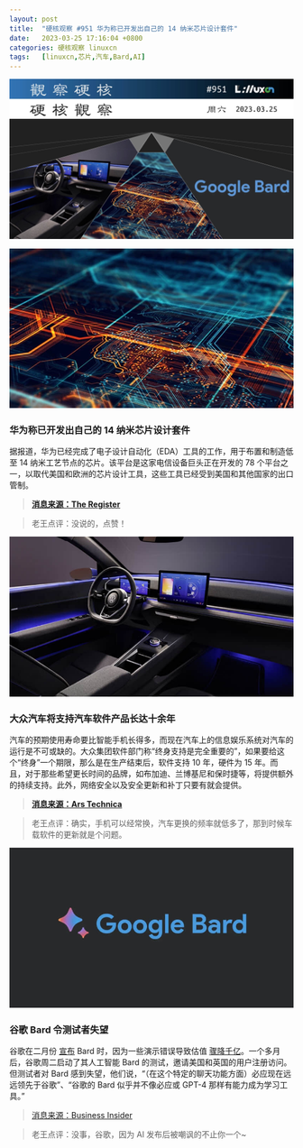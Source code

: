 ```yaml
---
layout: post
title:	"硬核观察 #951 华为称已开发出自己的 14 纳米芯片设计套件"
date:	2023-03-25 17:16:04 +0800 
categories:	硬核观察 linuxcn 
tags:	[linuxcn,芯片,汽车,Bard,AI]
---
```



![](/Asserts/Images/album/202303/25/171444n3oopnde6vpk8vdk.jpg)


![](/Asserts/Images/album/202303/25/171452mqpp16nu8bub68qu.jpg)


### 华为称已开发出自己的 14 纳米芯片设计套件


据报道，华为已经完成了电子设计自动化（EDA）工具的工作，用于布置和制造低至 14 纳米工艺节点的芯片。该平台是这家电信设备巨头正在开发的 78 个平台之一，以取代美国和欧洲的芯片设计工具，这些工具已经受到美国和其他国家的出口管制。



> 
> **[消息来源：The Register](https://www.theregister.com/2023/03/24/huawei_eda_14nm_chips/)**
> 
> 
> 



> 
> 老王点评：没说的，点赞！
> 
> 
> 


![](/Asserts/Images/album/202303/25/171508lhhk9jszsa6clrhk.jpg)


### 大众汽车将支持汽车软件产品长达十余年


汽车的预期使用寿命要比智能手机长得多，而现在汽车上的信息娱乐系统对汽车的运行是不可或缺的。大众集团软件部门称“终身支持是完全重要的”，如果要给这个“终身”一个期限，那么是在生产结束后，软件支持 10 年，硬件为 15 年。而且，对于那些希望更长时间的品牌，如布加迪、兰博基尼和保时捷等，将提供额外的持续支持。此外，网络安全以及安全更新和补丁只要有就会提供。



> 
> **[消息来源：Ars Technica](https://arstechnica.com/cars/2023/03/android-infotainment-will-be-supported-for-at-least-15-years-vw-says/)**
> 
> 
> 



> 
> 老王点评：确实，手机可以经常换，汽车更换的频率就低多了，那到时候车载软件的更新就是个问题。
> 
> 
> 


![](/Asserts/Images/album/202303/25/171531ltvsjsx2n66n9v20.jpg)


### 谷歌 Bard 令测试者失望


谷歌在二月份 [宣布](/article-15519-1.html) Bard 时，因为一些演示错误导致估值 [骤降千亿](/article-15533-1.html)。一个多月后，谷歌周二启动了其人工智能 Bard 的测试，邀请美国和英国的用户注册访问。但测试者对 Bard 感到失望，他们说，“（在这个特定的聊天功能方面）必应现在远远领先于谷歌”、“谷歌的 Bard 似乎并不像必应或 GPT-4 那样有能力成为学习工具。”



> 
> [消息来源：Business Insider](https://www.businessinsider.com/testers-say-google-bard-worse-than-chatgpt-2023-3)
> 
> 
> 



> 
> 老王点评：没事，谷歌，因为 AI 发布后被嘲讽的不止你一个~
> 
> 
>
